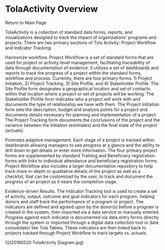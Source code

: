 # TolaActivity Overview
Return to Main Page

TolaActivity is a collection of standard data forms, reports, and visualizations designed to track the impact of organizations' programs and projects.  There are two primary sections of Tola Activity: Project Workflow and Indicator Tracking.

Harmonize workflow.
Project Workflow is a set of standard forms that are used for project or activity-level management, facilitating traceability of data through documentation of evidence. It utilizes a set of dashboards and reports to track the progress of a project within the standard forms, workflow and process.  Currently, there are four primary forms: 1) Project Initiation, 2) Project Tracking, 3) Site Profile, and 4) Stakeholder Profile. The Site Profile form designates a geographical location and set of contacts within that location where a project or set of projects will be working.  The Stakeholder Profile form indicates who a project will work with and documents the type of relationship we have with them. The Project Initiation form sets the description, budget and analysis points for a project and documents details necessary for planning and implementation of a project.  The Project Tracking form documents the conclusions of the project and the variance between the Initiation (estimates) and the final state of the project (actuals).

Promotes adaptive management.
Each stage of a project is tracked within dashboards allowing managers to see progress at a glance and the ability to drill down to get details or enter more information.  The four primary project forms are supplemented by standard Training and Beneficiary registration forms with links to individual attendance and beneficiary registration forms.  Project Workflow also includes a larger documentation repository to help track more in-depth or qualitative details of the project as well as a checklist, that can be customized by the user, to track and document the progress of an project as it nears the completion stage.

Evidence-driven Results.
The Indicator Tracking tool is used to create a set of activity, output, outcome and goal indicators for each program, helping donors and staff track the performance of a program or project.  The indicators are defined and agreed upon by the donor(s) before a program is created in the system, then imported via a data service or manually entered.  Progress against each indicator is documented via data entry forms directly through the system or imported through a digital data collection tool or data consolidator like Tola Tables.  These indicators are then linked back to projects tracked through Project Workflow to track targets vs. actuals.

![](20160520 TolaActivity Diagram.jpg)
